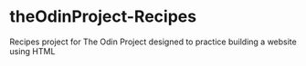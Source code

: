# theOdinProject-Recipes
Recipes project for The Odin Project designed to practice building a website using HTML
